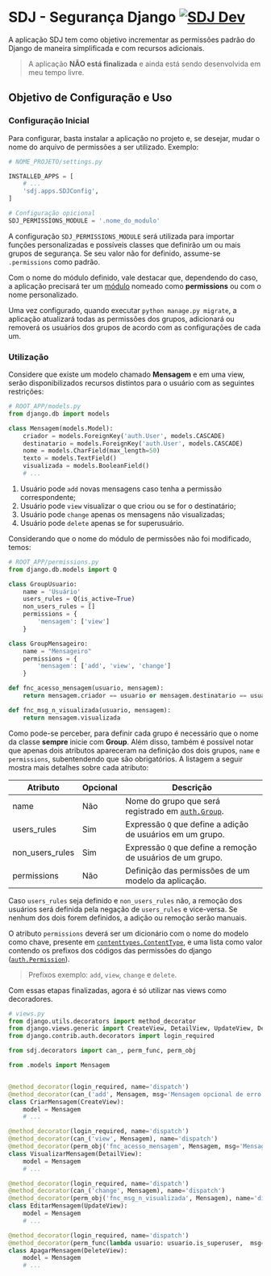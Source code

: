 # SDJ - Segurança Django [![SDJ Dev](https://img.shields.io/badge/SDJ-dev-green.svg)](https://github.com/Cloves23/sdj)
A aplicação SDJ tem como objetivo incrementar as permissões padrão do Django de maneira simplificada e com recursos
adicionais.

> A aplicação **NÃO está finalizada** e ainda está sendo desenvolvida em meu tempo livre.

## Objetivo de Configuração e Uso

### Configuração Inicial
Para configurar, basta instalar a aplicação no projeto e, se desejar, mudar o nome do arquivo de permissões a ser
utilizado. Exemplo:

```python
# NOME_PROJETO/settings.py

INSTALLED_APPS = [
    # ...
    'sdj.apps.SDJConfig',
]

# Configuração opicional
SDJ_PERMISSIONS_MODULE = '.nome_do_modulo'
```

A configuração `SDJ_PERMISSIONS_MODULE` será utilizada para importar funções personalizadas e possíveis classes que
definirão um ou mais grupos de segurança. Se seu valor não for definido, assume-se `.permissions` como padrão.

Com o nome do módulo definido, vale destacar que, dependendo do caso, a aplicação precisará ter um
[módulo](https://www.pythonprogressivo.net/2018/07/Modulo-em-Python-O-Que-e-Para-Que-serve-Como-funciona-Como-usar.html)
nomeado como **permissions** ou com o nome personalizado.

Uma vez configurado, quando executar `python manage.py migrate`, a aplicação atualizará todas as permissões dos grupos,
adicionará ou removerá os usuários dos grupos de acordo com as configurações de cada um.

### Utilização

Considere que existe um modelo chamado **Mensagem** e em uma view, serão
disponibilizados recursos distintos para o usuário com as seguintes restrições:

```python
# ROOT_APP/models.py
from django.db import models

class Mensagem(models.Model):
    criador = models.ForeignKey('auth.User', models.CASCADE)
    destinatario = models.ForeignKey('auth.User', models.CASCADE)
    nome = models.CharField(max_length=50)
    texto = models.TextField()
    visualizada = models.BooleanField()
    # ...
```

1. Usuário pode `add` novas mensagens caso tenha a permissão correspondente;
2. Usuário pode `view` visualizar o que criou ou se for o destinatário;
3. Usuário pode `change` apenas os mensagens não visualizadas;
4. Usuário pode `delete` apenas se for superusuário.

Considerando que o nome do módulo de permissões não foi modificado, temos:

```python
# ROOT_APP/permissions.py
from django.db.models import Q

class GroupUsuario:
    name = 'Usuário'
    users_rules = Q(is_active=True)
    non_users_rules = []
    permissions = {
        'mensagem': ['view']
    }

class GroupMensageiro:
    name = "Mensageiro"
    permissions = {
        'mensagem': ['add', 'view', 'change']
    }

def fnc_acesso_mensagem(usuario, mensagem):
    return mensagem.criador == usuario or mensagem.destinatario == usuario

def fnc_msg_n_visualizada(usuario, mensagem):
    return mensagem.visualizada
```

Como pode-se perceber, para definir cada grupo é necessário que o nome da classe **sempre** inicie com **Group**. Além disso,
também é possível notar que apenas dois atributos apareceram na definição dos dois grupos, `name` e `permissions`,
subentendendo que são obrigatórios. A listagem a seguir mostra mais detalhes sobre cada atributo:

|Atributo       |Opcional|Descrição
|---------------|--------|---------
|name           |Não     |Nome do grupo que será registrado em [`auth.Group`](https://docs.djangoproject.com/en/dev/ref/contrib/auth/#group-model).
|users_rules    |Sim     |Expressão `Q` que define a adição de usuários em um grupo.
|non_users_rules|Sim     |Expressão `Q` que define a remoção de usuários de um grupo.
|permissions    |Não     |Definição das permissões de um modelo da aplicação.

Caso `users_rules` seja definido e `non_users_rules` não, a remoção dos usuários será definida pela negação de
`users_rules` e vice-versa. Se nenhum dos dois forem definidos, a adição ou remoção serão manuais.

O atributo `permissions` deverá ser um dicionário com o nome do modelo como chave, presente em
[`contenttypes.ContentType`](https://docs.djangoproject.com/en/dev/ref/contrib/contenttypes/#the-contenttype-model), e
uma lista como valor contendo os prefixos dos códigos das permissões do django 
([`auth.Permission`](https://docs.djangoproject.com/en/dev/ref/contrib/auth/#permission-model)).

> Prefixos exemplo: `add`, `view`, `change` e `delete`.

Com essas etapas finalizadas, agora é só utilizar nas views como decoradores.

```python
# views.py
from django.utils.decorators import method_decorator
from django.views.generic import CreateView, DetailView, UpdateView, DeleteView
from django.contrib.auth.decorators import login_required

from sdj.decorators import can_, perm_func, perm_obj

from .models import Mensagem


@method_decorator(login_required, name='dispatch')
@method_decorator(can_('add', Mensagem, msg='Mensagem opcional de erro'), name='dispatch')
class CriarMensagem(CreateView):
    model = Mensagem
    # ...

@method_decorator(login_required, name='dispatch')
@method_decorator(can_('view', Mensagem), name='dispatch')
@method_decorator(perm_obj('fnc_acesso_mensagem', Mensagem, msg='Mensagem opcional de Erro'), name='dispatch')
class VisualizarMensagem(DetailView):
    model = Mensagem
    # ...

@method_decorator(login_required, name='dispatch')
@method_decorator(can_('change', Mensagem), name='dispatch')
@method_decorator(perm_obj('fnc_msg_n_visualizada', Mensagem), name='dispatch')
class EditarMensagem(UpdateView):
    model = Mensagem
    # ...

@method_decorator(login_required, name='dispatch')
@method_decorator(perm_func(lambda usuario: usuario.is_superuser,  msg='Mensagem opcional de Erro'), name='dispatch')
class ApagarMensagem(DeleteView):
    model = Mensagem
    # ...
```